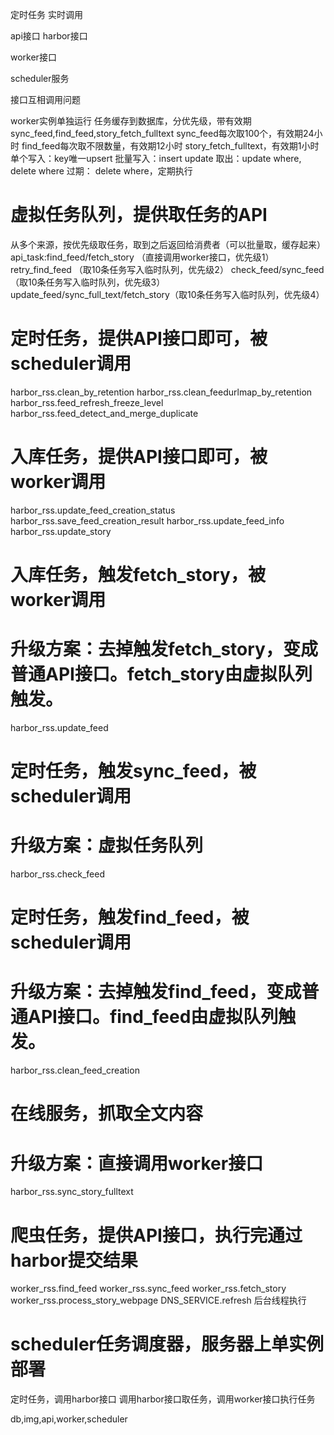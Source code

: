 定时任务
实时调用

api接口
harbor接口

worker接口

scheduler服务

接口互相调用问题

worker实例单独运行
任务缓存到数据库，分优先级，带有效期
sync_feed,find_feed,story_fetch_fulltext
sync_feed每次取100个，有效期24小时
find_feed每次取不限数量，有效期12小时
story_fetch_fulltext，有效期1小时
单个写入：key唯一upsert
批量写入：insert update
取出：update where, delete where
过期： delete where，定期执行

# 虚拟任务队列，提供取任务的API
从多个来源，按优先级取任务，取到之后返回给消费者（可以批量取，缓存起来）
api_task:find_feed/fetch_story （直接调用worker接口，优先级1）
retry_find_feed （取10条任务写入临时队列，优先级2）
check_feed/sync_feed （取10条任务写入临时队列，优先级3）
update_feed/sync_full_text/fetch_story（取10条任务写入临时队列，优先级4）

# 定时任务，提供API接口即可，被scheduler调用
harbor_rss.clean_by_retention
harbor_rss.clean_feedurlmap_by_retention
harbor_rss.feed_refresh_freeze_level
harbor_rss.feed_detect_and_merge_duplicate

# 入库任务，提供API接口即可，被worker调用
harbor_rss.update_feed_creation_status
harbor_rss.save_feed_creation_result
harbor_rss.update_feed_info
harbor_rss.update_story

# 入库任务，触发fetch_story，被worker调用
# 升级方案：去掉触发fetch_story，变成普通API接口。fetch_story由虚拟队列触发。
harbor_rss.update_feed

# 定时任务，触发sync_feed，被scheduler调用
# 升级方案：虚拟任务队列
harbor_rss.check_feed

# 定时任务，触发find_feed，被scheduler调用
# 升级方案：去掉触发find_feed，变成普通API接口。find_feed由虚拟队列触发。
harbor_rss.clean_feed_creation

# 在线服务，抓取全文内容
# 升级方案：直接调用worker接口
harbor_rss.sync_story_fulltext

# 爬虫任务，提供API接口，执行完通过harbor提交结果
worker_rss.find_feed
worker_rss.sync_feed
worker_rss.fetch_story
worker_rss.process_story_webpage
DNS_SERVICE.refresh 后台线程执行

# scheduler任务调度器，服务器上单实例部署
定时任务，调用harbor接口
调用harbor接口取任务，调用worker接口执行任务

db,img,api,worker,scheduler
